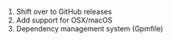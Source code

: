 1. Shift over to GitHub releases
2. Add support for OSX/macOS
3. Dependency management system (Gpmfile)
